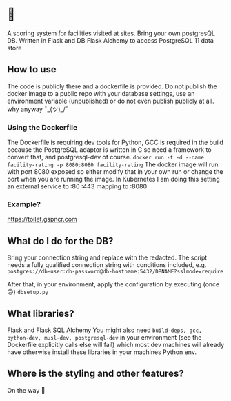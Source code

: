 # 🚽

A scoring system for facilities visited at sites. Bring your own postgresQL DB. Written in Flask and DB Flask Alchemy to access PostgreSQL 11 data store

## How to use
The code is publicly there and a dockerfile is provided. Do not publish the docker image to a public repo with your database settings, use an environment variable (unpublished) or do not even publish publicly at all. why anyway ¯\_(ツ)_/¯

### Using the Dockerfile
The Dockerfile is requiring dev tools for Python, GCC is required in the build because the PostgreSQL adaptor is written in C so need a framework to convert that, and postgresql-dev of course.
`docker run -t -d --name facility-rating -p 8080:8080 facility-rating`
The docker image will run with port 8080 exposed so either modify that in your own run or change the port when you are running the image. In Kubernetes I am doing this setting an external service to :80 :443 mapping to :8080

### Example?
https://toilet.gspncr.com

## What do I do for the DB?
Bring your connection string and replace with the redacted. The script needs a fully qualified connection string with conditions included, e.g. `postgres://db-user:db-password@db-hostname:5432/DBNAME?sslmode=require`

After that, in your environment, apply the configuration by executing (once 🙃) `dbsetup.py`

## What libraries?
Flask and Flask SQL Alchemy
You might also need `build-deps, gcc, python-dev, musl-dev, postgresql-dev` in your environment (see the Dockerfile explicitly calls else will fail) which most dev machines will already have otherwise install these libraries in your machines Python env.

## Where is the styling and other features?
On the way 🚂
